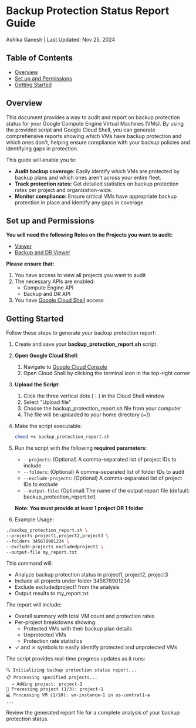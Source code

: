 # Backup Protection Status Report Guide

Ashika Ganesh | Last Updated: Nov 25, 2024

## Table of Contents
- [Overview](#overview)
- [Set up and Permissions](#set-up-and-permissions)
- [Getting Started](#getting-started)

## Overview

This document provides a way to audit and report on backup protection status for your Google Compute Engine Virtual Machines (VMs). By using the provided script and Google Cloud Shell, you can generate comprehensive reports showing which VMs have backup protection and which ones don't, helping ensure compliance with your backup policies and identifying gaps in protection.

This guide will enable you to:
* **Audit backup coverage:** Easily identify which VMs are protected by backup plans and which ones aren't across your entire fleet.  
* **Track protection rates:** Get detailed statistics on backup protection rates per project and organization-wide.
* **Monitor compliance:** Ensure critical VMs have appropriate backup protection in place and identify any gaps in coverage.

## Set up and Permissions

**You will need the following Roles on the Projects you want to audit:**
- [Viewer](https://cloud.google.com/compute/docs/access/iam#compute.viewer)  
- [Backup and DR Viewer](https://cloud.google.com/iam/docs/understanding-roles#backupdr.viewer)

**Please ensure that:**
1. You have access to view all projects you want to audit
2. The necessary APIs are enabled:
   - Compute Engine API
   - Backup and DR API
3. You have [Google Cloud Shell](https://cloud.google.com/shell) access

## Getting Started

Follow these steps to generate your backup protection report:

1. Create and save your **backup_protection_report.sh** script.
2. **Open Google Cloud Shell**:  
   1. Navigate to [Google Cloud Console](https://console.cloud.google.com/)
   2. Open Cloud Shell by clicking the terminal icon in the top-right corner
3. **Upload the Script**:
   1. Click the three vertical dots (⋮) in the Cloud Shell window
   2. Select "Upload file"
   3. Choose the backup_protection_report.sh file from your computer
   4. The file will be uploaded to your home directory (~/)
4. Make the script executable:
   ```bash
   chmod +x backup_protection_report.sh
   ```
5. Run the script with the following **required parameters**:
   - `--projects`: (Optional) A comma-separated list of project IDs to include
   - `--folders`: (Optional) A comma-separated list of folder IDs to audit
   - `--exclude-projects`: (Optional) A comma-separated list of project IDs to exclude
   - `--output-file`: (Optional) The name of the output report file (default: backup_protection_report.txt)
   
   **Note: You must provide at least 1 project OR 1 folder**

6. Example Usage:
```bash
./backup_protection_report.sh \
--projects project1,project2,project3 \
--folders 345678901234 \
--exclude-projects excludedproject1 \
--output-file my_report.txt
```

This command will:
- Analyze backup protection status in project1, project2, project3
- Include all projects under folder 345678901234
- Exclude excludedproject1 from the analysis
- Output results to my_report.txt

The report will include:
- Overall summary with total VM count and protection rates
- Per-project breakdowns showing:
  - Protected VMs with their backup plan details
  - Unprotected VMs
  - Protection rate statistics
- ✓ and ✗ symbols to easily identify protected and unprotected VMs

The script provides real-time progress updates as it runs:
```
🔍 Initializing backup protection status report...
📋 Processing specified projects...
  → Adding project: project-1
🔄 Processing project (1/3): project-1
💻 Processing VM (1/10): vm-instance-1 in us-central1-a
...
```

Review the generated report file for a complete analysis of your backup protection status.
